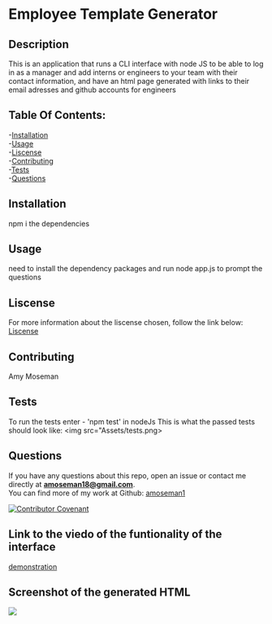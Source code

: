 # Employee Template Generator

## Description

This is an application that runs a CLI interface with node JS to be able to log in as a manager and add interns or engineers to your team with their contact information, and have an html page generated with links to their email adresses and github accounts for engineers

## Table Of Contents:

-[Installation](#Installation) </br> -[Usage](#Usage) </br> -[Liscense](#Liscense) </br> -[Contributing](#Contributing) </br> -[Tests](#Tests) </br> -[Questions](#Questions)

## Installation

npm i the dependencies

## Usage

need to install the dependency packages and run node app.js to prompt the questions

## Liscense

For more information about the liscense chosen, follow the link below:
[Liscense](https://opensource.org/liscenses/MIT)

## Contributing

Amy Moseman

## Tests

To run the tests enter - 'npm test' in nodeJs
This is what the passed tests should look like:
<img src="Assets/tests.png>

## Questions

If you have any questions about this repo, open an issue or contact me directly at **amoseman18@gmail.com**. </br>
You can find more of my work at Github: [amoseman1](https://github.com/amoseman1/)

[![Contributor Covenant](https://img.shields.io/badge/Contributor%20Covenant-v2.0%20adopted-ff69b4.svg)](code_of_conduct.md)

## Link to the viedo of the funtionality of the interface

[demonstration](https://drive.google.com/file/d/1ln3IedVVDCalSRFas2ydxZyAn1Xo69hc/view)

## Screenshot of the generated HTML

<img src="Assets/html.png">
